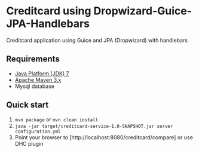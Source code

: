 Creditcard using Dropwizard-Guice-JPA-Handlebars
=====================================

Creditcard application using Guice and JPA (Dropwizard) with handlebars

Requirements
------------
* [Java Platform (JDK) 7](http://www.oracle.com/technetwork/java/javase/downloads/index.html)
* [Apache Maven 3.x](http://maven.apache.org/)
* Mysql database

Quick start
-----------
1. `mvn package` or `mvn clean install`
2. `java -jar target/creditcard-service-1.0-SNAPSHOT.jar server configuration.yml`
3. Point your browser to [http://localhost:8080/creditcard/compare] or use DHC plugin
